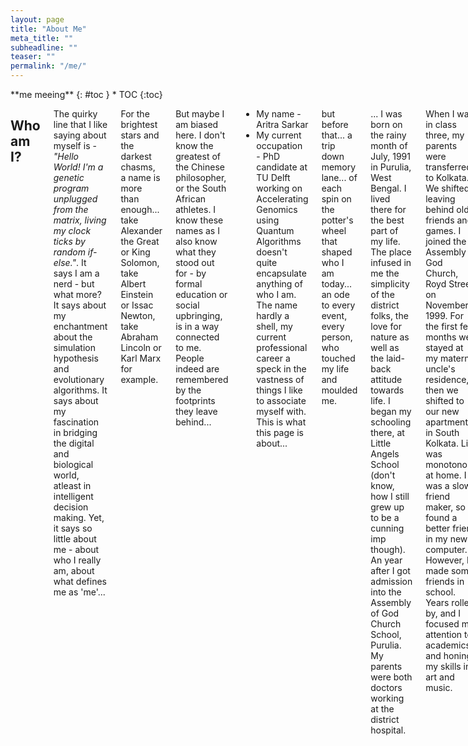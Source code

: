 ```yaml
---
layout: page
title: "About Me"
meta_title: ""
subheadline: ""
teaser: ""
permalink: "/me/"
---
```


<div class="row">
<div class="medium-8 medium-push-0 columns" markdown="1">
<div class="panel radius" markdown="1">
**me meeing**
{: #toc }
*  TOC
{:toc}
</div>
</div><!-- /.medium-4.columns -->



<div class="medium-12 medium-pull-0 columns" markdown="1">

## Who am I?

The quirky line that I like saying about myself is - *"Hello World! I'm a genetic program unplugged from the matrix, living my clock ticks by random if-else."*. It says I am a nerd - but what more? It says about my enchantment about the simulation hypothesis and evolutionary algorithms. It says about my fascination in bridging the digital and biological world, atleast in intelligent decision making. Yet, it says so little about me - about who I really am, about what defines me as 'me'...

For the brightest stars and the darkest chasms, a name is more than enough... take Alexander the Great or King Solomon, take Albert Einstein or Issac Newton, take Abraham Lincoln or Karl Marx for example.

But maybe I am biased here. I don't know the greatest of the Chinese philosopher, or the South African athletes. I know these names as I also know what they stood out for - by formal education or social upbringing, is in a way connected to me. People indeed are remembered by the footprints they leave behind...

* My name - Aritra Sarkar
* My current occupation - PhD candidate at TU Delft working on Accelerating Genomics using Quantum Algorithms
doesn't quite encapsulate anything of who I am. The name hardly a shell, my current professional career a speck in the vastness of things I like to associate myself with. This is what this page is about...

but before that... a trip down memory lane... of each spin on the potter's wheel that shaped who I am today... an ode to every event, every person, who touched my life and moulded me.

... I was born on the rainy month of July, 1991 in Purulia, West Bengal. I lived there for the best part of my life. The place infused in me the simplicity of the district folks, the love for nature as well as the laid-back attitude towards life. I began my schooling there, at Little Angels School (don't know, how I still grew up to be a cunning imp though). An year after I got admission into the Assembly of God Church School, Purulia. My parents were both doctors working at the district hospital. 

When I was in class three, my parents were transferred to Kolkata. We shifted leaving behind old friends and games. I joined the Assembly of God Church, Royd Street on November, 1999. For the first few months we stayed at my maternal uncle's residence, then we shifted to our new apartment in South Kolkata. Life was monotonous at home. I was a slow friend maker, so I found a better friend in my new computer. However, I made some friends in school. Years rolled by, and I focused my attention to academics and honing my skills in art and music.

From primary to secondary, and then to higher secondary. Years flew till I found myself at the board examinations. I fared well in ICSE and then took up science with computer science as additional. Finally came the numerous entrance gates. Among SPA Delhi (B.Arch), ITBHU Varanasi (B.Tech Power Electronics), HIT Kolkata (B.Tech ECE), SXC Kolkata (Hons. Physics), NIT Durgapur (B.Tech ECE) and IIST Thiruvananthapuram (B.Tech Avionics), I choose the later. I wonder how it would have been different if I had chosen something else? Sigh! We would never know! But, I loved space science from my tender years, and it was a dream come true.

... (add IIST, ISRO, TUD)

## Why this website?

<p style='text-align: justify;'>
Long back, in my childhood days, my parents tried to instil in me the habit of maintaining a diary. I used to receive a new diary as a New Year gift but my enthusiasm to flip through the pages lasted only as far as my interest in the occasional glossy pages of thematic illustrations in it. A week at the most - the span of my interest to pen down the eventful moments at the end of each day. The rest of the 51 weeks were usually spent in stacking other books from school on top of the diary, till it was right at the bottom of the pile by year end.

This changed with two gradual changes in my life. The first is when Subhasis sir started to tutor me in physics (sometime in Class 8). He had an exceptionally different methodology in teaching. For me, the entire journey was like down the rabbit-hole for Alice in Wonderland. He used to tell stories which morphed physical theories from philosophical or religious principles. Though I have always been an atheist, the stories were fascinating. These were different from the stories of Hindu epics that I used to love as a lullaby from my grandma where I was a kid. These were bold conjectures - mostly unprovable. Let me give you an example. Some even lunatic. Why is gravity always attracting? Well, no one knows! We can call it a property of the Higgs boson, or pi meson exchange, or ... well, we can keep guessing. But, we can also say, all mass for the Newtonian equation are complex numbers. Lo and behold! That would always result in the negative sign for attraction. Yes, it might sound completely nuts, but, this was the first time I felt, I needed to note this down somewhere safe, that would outlive my class notes past the academic year. This was the first time I actually started writing a diary. A diary of random thoughts. Mostly based on the stories that sir used to tell me.

The second change came much more recently with social media feeds. Facebook (and to some extent LinkedIn, Pinterest, etc.) that built a network of people with a diversity of ideas. And some of these ideas were as crazy as sir's. Of course, I didn’t need a diary for these. I can always share them in my feed and search for them later. Yet again, some of these ideas really stood out. They were too important for me – my personal aspiration to understand the secrets to the treasure trove of the Universe. I needed a more organised personal space – a mind palace like Sherlock's if you will. So though this venture has long lingered at the bottom of my to-do list, it is time to piece together these thoughts into a coherent mess!

I write with the hope that it would stimulate the occasional visitors to see the World with a different eye.

When was the last time you stopped in your busy lives, thinking of how the World we live in looks like, sounds like, and most of all, feels like. Shackled in the clutches of our busy routine, we forget to smile at the babies wailing to get our attention. The babies inside us all. We ignore them until we are old enough to understand that we are now too old. Take a few minutes off from the tomorrow's schedule and enjoy the present. 

Do we really see the World the way it is? Or is the World the way we see it?
</p>

## My favourites

Every object is influenced by its environment. If you know me and not know how I interact with my surrounding - it is just half my story. Knowing my environment is as simple as knowing my biases. And why do biases exist? That is the compressed embedding of multitudes of experiences in the past. It is really like those neural network weights, which can no longer explain the contribution of each training data in tuning a particular weight to the value it is. This section is perhaps the easiest for me to pen down (or rather type out), yet, quite probably, just going through these list can give the readers quite a clear sketch of my character.

### Painter/Artist
* M.C. Escher
* Iman Maleki
* Georgy Kurasov

### Musician
* Yanni
* Yiruma
* Shiv Kumar Sharma
* Zakir Hussain
* Kenny G

### Food
* Hyderabadi mutton biriyani
* Ilish bhapa
* Spaghetti alfredo
* Double cheese margherita with jalapeno and pepperoni 
* Kesar pista icecream

### Hindi Songs
* Choti Si Asha - Roja
* Yeh Jo Desh - Swades
* Aashayen - Iqbal
* Kal Ho Naa Hoh - Kal Ho Naa Hoh
* Chal Diye - Amit Sana
* Yeh Pal - Qazi & Ruprekha - Qazi & Ruprekha
* Yaaron Chalo - Aapka Abhijit Sawant - Abhijit Sawant
* Laare Chhoti - Ek Challis Ki Last Local
* Tanha Dil - Shaan
* Yaad Aayenge Yeh Pal - Indian Idol - Indian Idol 1
* Jaana - Indian Idol - Indian Idol 1
* Janam Janam - Aapka Abhijit Sawant - Abhijit Sawant
* Lakshya - Lakshya
* Kandhon Se Milte Hai - Lakshya
* Lamha Lamha - Gangster
* Tu Hi Mere Sab Hai - Gangster
* Choti Choti Saharon Se - Bunty Aur Bubly
* Chalte Chalte
* Kabhi Alvide Naa Kehna - Kabhi Alvide Naa Kehna
* Yeh Jo Desh - Swades
* Pehli Nazar Mein - Race
* Chanda Re - Eklavya
* Piya Bole - Parineeta
* Tumse Hi - Jab We Met
* Chand Sifarish - Faana
* Milo Naa Milo - Love Story 2050
* Jiya Dharak - Kalyug
* Jabse Tere Naina - Saawariya
* Nile Nile Ambar
* Dooba Dooba - Silk Route
* Ye Hawa Kehti Hai Kya
* Woh Pehli Baar
* Dil Kha Rha Hai
* Ajnabi Sheher
* Tune Joo Na Kaha
* Zara Sa
* Aao Milo Chale - Jab We Met
* Ahista 
* Jaadu Hai Nasha Hai 
* Tu Hi Re
* Chore Aye Hum Yeh Galiyan - Maachis

### Bengali Songs
* Ami Banglar Gaan Gai - Pratul Mukhopadhayay
* Swapno Dekhbo Bole - Moushumi Bhoumik
* Nilanjana 4 - Nachiketa
* Na Ghore Jamuna Ami - Bhoomi
* Tumi Asbe Bolei - Nachiketa
* Oi Je Akasher Gai - Indranil
* Ek Ekke Ek - Sanat Singha
* Majhi Re - Bong Connection
* Coffee Houser Sei Addata - Manna De
* Purano Sei Diner Kotha
* Chele Belar Golpo Shonar Dingulo
* Dhitang Dhitang Bole
* O Nadire
* Path Harabo Bolei
* Ami Ek Jajabor
* Beche Thakar Gaan - Rupam Islam
* Ami Jharer Kache Rekhe Gelam
* Khelicho A Bisholoye - Anup Jalata
* Ekla Chalo - Nachiketa
* Shaono Raate Jodi
* Holud Pakhi
* Aaj Eshechi Eshechi Bodhuhe - Dwijendra geeti

### English Songs
* My Heart Will Go On - Titanic
* Summer Of 69 - Bryan Adams
* Incomplete - Backstreet Boys
* Words - Boyzone
* Final Countdown - Europe
* I Still - Backstreet Boys
* Everything I Do - Bryan Adams
* Rhythm Divine - Enrique
* Show Me The Meaning - Backstreet Boys
* You Are My #1 - Enrique
* Wind Of Change
* Coming Back To Life - Pink Floyd
* Soldiers Of Fortune - Deep Purple
* Whenever - Shakira
* Sacrifice - Elton John
* Once In Every Lifetime - Eragon - Jem
* Right Here Waiting - Repeat Offender - Richard Marx
* Keep Your Mind Wide Open - Bridge To Terabithia - Annasophia Robb
* Hero - Mariah Carey
* Just Your Imagination - Cranberries
* Heal The World - Michael Jackson
* Falling - Richard Marx
* Keep Holding On - Eragon - Avril Lavinge
* Hold You One More Time - Richard Marx
* The Call -Narnia - Regina Spektor
* At The Beginning - Richard Marx
* Hazard - Richard Marx
* From This Moment On - Shania Twain
* Love Story - Taylor Swift
* Seasons In The Sun - Westlife
* Wanna Grow Old With You - Westlife
* Queen Of My Heart - Westlife
* You'll Be In My Heart - Phil Collins
* It Must Have Been Love - Roxette
* When You Say Nothing At All - Alison Krauss
* Love Of My Life - Queen
* The Diary Of Jane - Breaking Benjamin
* 10,000 Promises - Backstreet Boys
* Sound Of Silence - Simon & Garfunkle
* Only Time - Enya
* Sleeping Child Breaking Benjamin 
* May It Be - Enya 
* Earth Song Michael Jackson 

### Hollywood Actors
* Johnny Depp
* Morgan Freeman
* Ian McKellen
* Robert Downey Jn.
* Benedict Cumberbatch
* Will Smith
* Rowen Adkinson
* Nicholas Cage
* Jackie Chan
* Orlando Bloom
* Russel Crowe
* Pierce Brosnan
* Keanu Reeves
* Hugh Jackman
* Jim Carrey

### Hollywood Actresses
* Helena Bonham Carter
* Judi Dench
* Keira Knightley
* AnnaSophia Robb
* Lily Collins
* Scarlett Johansson
* Emma Watson
* Anne Hathaway
* Natalie Portman
* Kristen Stewart
* Eva Green
* Halle Berry
* Megan Fox

### Hollywood Movies
* Lord of the Rings
* Pirates of the Carribean
* I-Robot
* The Matrix
* Transcendence
* Intersteller
* Inception
* Lucy
* X-Men
* Thor
* Narnia
* Alice in Wonderland
* Avengers

### TV Series
* Fringe
* Game of Thrones
* Sherlock
* Mr. Robot
* Big Bang Theory
* Rick and Morty
* Lie to me



